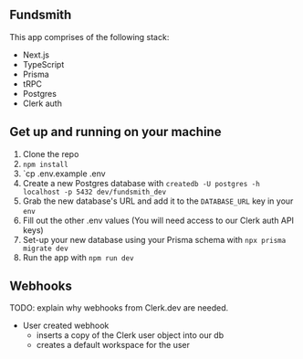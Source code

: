 ## Fundsmith

This app comprises of the following stack:

- Next.js
- TypeScript
- Prisma
- tRPC
- Postgres
- Clerk auth

## Get up and running on your machine

1. Clone the repo
2. `npm install`
3. `cp .env.example .env
4. Create a new Postgres database with `createdb -U postgres -h localhost -p 5432 dev/fundsmith_dev`
5. Grab the new database's URL and add it to the `DATABASE_URL` key in your `env`
6. Fill out the other .env values (You will need access to our Clerk auth API keys)
7. Set-up your new database using your Prisma schema with `npx prisma migrate dev`
8. Run the app with `npm run dev`

## Webhooks

TODO: explain why webhooks from Clerk.dev are needed.

- User created webhook
  - inserts a copy of the Clerk user object into our db
  - creates a default workspace for the user
